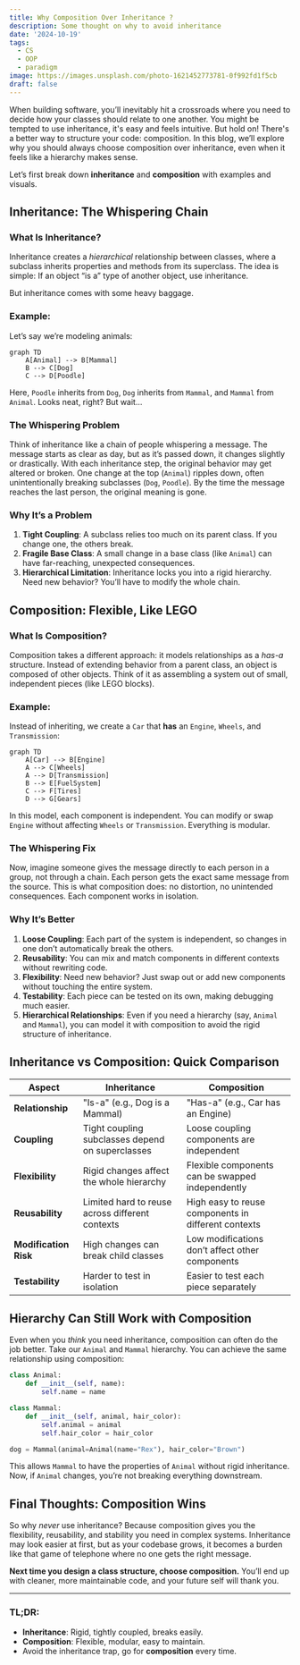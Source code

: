 ```yaml
---
title: Why Composition Over Inheritance ?
description: Some thought on why to avoid inheritance
date: '2024-10-19'
tags:
  - CS
  - OOP
  - paradigm
image: https://images.unsplash.com/photo-1621452773781-0f992fd1f5cb
draft: false
---
```


<script>
  import Mermaid from '$lib/components/markdown/mermaid.svelte';
</script>


When building software, you’ll inevitably hit a crossroads where you need to decide how your classes should relate to one another. You might be tempted to use inheritance, it's easy and feels intuitive. But hold on! There's a better way to structure your code: composition. In this blog, we’ll explore why you should always choose composition over inheritance, even when it feels like a hierarchy makes sense.

Let’s first break down **inheritance** and **composition** with examples and visuals.

## Inheritance: The Whispering Chain

### What Is Inheritance?

Inheritance creates a *hierarchical* relationship between classes, where a subclass inherits properties and methods from its superclass. The idea is simple: If an object “is a” type of another object, use inheritance.

But inheritance comes with some heavy baggage.

### Example: 

Let’s say we’re modeling animals:

```mermaid
graph TD
    A[Animal] --> B[Mammal]
    B --> C[Dog]
    C --> D[Poodle]
```

Here, `Poodle` inherits from `Dog`, `Dog` inherits from `Mammal`, and `Mammal` from `Animal`. Looks neat, right? But wait...

### The Whispering Problem

Think of inheritance like a chain of people whispering a message. The message starts as clear as day, but as it’s passed down, it changes slightly or drastically. With each inheritance step, the original behavior may get altered or broken. One change at the top (`Animal`) ripples down, often unintentionally breaking subclasses (`Dog`, `Poodle`). By the time the message reaches the last person, the original meaning is gone.

### Why It’s a Problem

1. **Tight Coupling**: A subclass relies too much on its parent class. If you change one, the others break.
2. **Fragile Base Class**: A small change in a base class (like `Animal`) can have far-reaching, unexpected consequences.
3. **Hierarchical Limitation**: Inheritance locks you into a rigid hierarchy. Need new behavior? You’ll have to modify the whole chain.

## Composition: Flexible, Like LEGO

### What Is Composition?

Composition takes a different approach: it models relationships as a *has-a* structure. Instead of extending behavior from a parent class, an object is composed of other objects. Think of it as assembling a system out of small, independent pieces (like LEGO blocks).

### Example: 

Instead of inheriting, we create a `Car` that **has** an `Engine`, `Wheels`, and `Transmission`:

```mermaid
graph TD
    A[Car] --> B[Engine]
    A --> C[Wheels]
    A --> D[Transmission]
    B --> E[FuelSystem]
    C --> F[Tires]
    D --> G[Gears]
```

In this model, each component is independent. You can modify or swap `Engine` without affecting `Wheels` or `Transmission`. Everything is modular.

### The Whispering Fix

Now, imagine someone gives the message directly to each person in a group, not through a chain. Each person gets the exact same message from the source. This is what composition does: no distortion, no unintended consequences. Each component works in isolation.

### Why It’s Better

1. **Loose Coupling**: Each part of the system is independent, so changes in one don’t automatically break the others.
2. **Reusability**: You can mix and match components in different contexts without rewriting code.
3. **Flexibility**: Need new behavior? Just swap out or add new components without touching the entire system.
4. **Testability**: Each piece can be tested on its own, making debugging much easier.
5. **Hierarchical Relationships**: Even if you need a hierarchy (say, `Animal` and `Mammal`), you can model it with composition to avoid the rigid structure of inheritance.

## Inheritance vs Composition: Quick Comparison

| **Aspect**              | **Inheritance**                                    | **Composition**                                     |
|-------------------------|----------------------------------------------------|-----------------------------------------------------|
| **Relationship**         | "Is-a" (e.g., Dog is a Mammal)                     | "Has-a" (e.g., Car has an Engine)                   |
| **Coupling**             | Tight coupling subclasses depend on superclasses   | Loose coupling components are independent           |
| **Flexibility**          | Rigid changes affect the whole hierarchy           | Flexible components can be swapped independently    |
| **Reusability**          | Limited hard to reuse across different contexts    | High easy to reuse components in different contexts |
| **Modification Risk**    | High changes can break child classes               | Low modifications don’t affect other components     |
| **Testability**          | Harder to test in isolation                        | Easier to test each piece separately                |

## Hierarchy Can Still Work with Composition

Even when you *think* you need inheritance, composition can often do the job better. Take our `Animal` and `Mammal` hierarchy. You can achieve the same relationship using composition:

```python
class Animal:
    def __init__(self, name):
        self.name = name

class Mammal:
    def __init__(self, animal, hair_color):
        self.animal = animal
        self.hair_color = hair_color

dog = Mammal(animal=Animal(name="Rex"), hair_color="Brown")
```

This allows `Mammal` to have the properties of `Animal` without rigid inheritance. Now, if `Animal` changes, you’re not breaking everything downstream.

## Final Thoughts: Composition Wins

So why *never* use inheritance? Because composition gives you the flexibility, reusability, and stability you need in complex systems. Inheritance may look easier at first, but as your codebase grows, it becomes a burden like that game of telephone where no one gets the right message.

**Next time you design a class structure, choose composition.** You’ll end up with cleaner, more maintainable code, and your future self will thank you.

---

### TL;DR:
- **Inheritance**: Rigid, tightly coupled, breaks easily.
- **Composition**: Flexible, modular, easy to maintain.
- Avoid the inheritance trap, go for **composition** every time.
